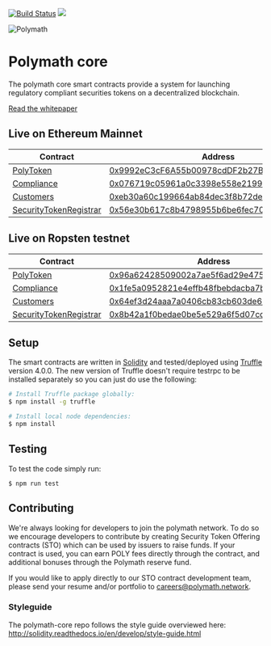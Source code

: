 [![Build Status](https://travis-ci.com/PolymathNetwork/polymath-core.svg?token=Urvmqzpy4pAxp6EpzZd6&branch=master)](https://travis-ci.com/PolymathNetwork/polymath-core)
<a href="https://t.me/polymathnetwork"><img src="https://img.shields.io/badge/50k+-telegram-blue.svg" target="_blank"></a>

<!--img src="https://img.shields.io/badge/bounties-1,000,000-green.svg" href="/issues-->

![Polymath](Polymath.png)

# Polymath core

The polymath core smart contracts provide a system for launching regulatory
compliant securities tokens on a decentralized blockchain.

[Read the whitepaper](whitepaper.pdf)

## Live on Ethereum Mainnet

| Contract                                                         | Address                                                                                                                       |
| ---------------------------------------------------------------- | ----------------------------------------------------------------------------------------------------------------------------- |
| [PolyToken](./contracts/PolyToken.sol)                           | [0x9992eC3cF6A55b00978cdDF2b27BC6882d88D1eC](https://etherscan.io/address/0x9992eC3cF6A55b00978cdDF2b27BC6882d88D1eC) |
| [Compliance](./contracts/Compliance.sol)                         | [0x076719c05961a0c3398e558e2199085d32717ca6](https://etherscan.io/address/0x076719c05961a0c3398e558e2199085d32717ca6) |
| [Customers](./contracts/Customers.sol)                           | [0xeb30a60c199664ab84dec3f8b72de3badf1837f5](https://etherscan.io/address/0xeb30a60c199664ab84dec3f8b72de3badf1837f5) |
| [SecurityTokenRegistrar](./contracts/SecurityTokenRegistrar.sol) | [0x56e30b617c8b4798955b6be6fec706de91352ed0](https://etherscan.io/address/0x56e30b617c8b4798955b6be6fec706de91352ed0) |


## Live on Ropsten testnet

| Contract                                                         | Address                                                                                                                       |
| ---------------------------------------------------------------- | ----------------------------------------------------------------------------------------------------------------------------- |
| [PolyToken](./contracts/PolyToken.sol)                           | [0x96a62428509002a7ae5f6ad29e4750d852a3f3d7](https://ropsten.etherscan.io/address/0x96a62428509002a7ae5f6ad29e4750d852a3f3d7) |
| [Compliance](./contracts/Compliance.sol)                         | [0x1fe5a0952821e4effb48fbebdacba7b287fcd648](https://ropsten.etherscan.io/address/0x1fe5a0952821e4effb48fbebdacba7b287fcd648) |
| [Customers](./contracts/Customers.sol)                           | [0x64ef3d24aaa7a0406cb83cb603de6005312fc36a](https://ropsten.etherscan.io/address/0x64ef3d24aaa7a0406cb83cb603de6005312fc36a) |
| [SecurityTokenRegistrar](./contracts/SecurityTokenRegistrar.sol) | [0x8b42a1f0bedae0be5e529a6f5d07cdd0c9644b2d](https://ropsten.etherscan.io/address/0x8b42a1f0bedae0be5e529a6f5d07cdd0c9644b2d) |

## Setup

The smart contracts are written in [Solidity][solidity] and tested/deployed
using [Truffle][truffle] version 4.0.0. The new version of Truffle doesn't
require testrpc to be installed separately so you can just do use the following:

```bash
# Install Truffle package globally:
$ npm install -g truffle

# Install local node dependencies:
$ npm install
```

## Testing

To test the code simply run:

```
$ npm run test
```

## Contributing

We're always looking for developers to join the polymath network. To do so we
encourage developers to contribute by creating Security Token Offering contracts
(STO) which can be used by issuers to raise funds. If your contract is used, you
can earn POLY fees directly through the contract, and additional bonuses through
the Polymath reserve fund.

If you would like to apply directly to our STO contract development team, please
send your resume and/or portfolio to careers@polymath.network.

### Styleguide

The polymath-core repo follows the style guide overviewed here:
http://solidity.readthedocs.io/en/develop/style-guide.html

[polymath]: https://polymath.network
[ethereum]: https://www.ethereum.org/
[solidity]: https://solidity.readthedocs.io/en/develop/
[truffle]: http://truffleframework.com/
[testrpc]: https://github.com/ethereumjs/testrpc
